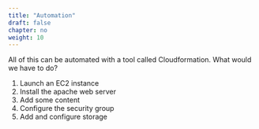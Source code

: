 ```yaml
---
title: "Automation"
draft: false
chapter: no
weight: 10
---
```


All of this can be automated with a tool called Cloudformation. What would we have to do?

1. Launch an EC2 instance
2. Install the apache web server
3. Add some content
4. Configure the security group
5. Add and configure storage

